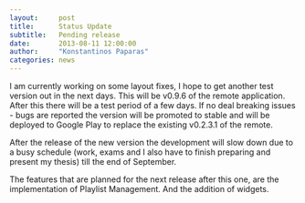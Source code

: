 ```yaml
---
layout:     post
title:      Status Update
subtitle:   Pending release
date:       2013-08-11 12:00:00
author:     "Konstantinos Paparas"
categories: news
---
```


I am currently working on some layout fixes, I hope to get another test version out in the next days. This will be v0.9.6 of the remote application. After this there will be a test period of a few days. If no deal breaking issues - bugs are reported the version will be promoted to stable and will be deployed to Google Play to replace the existing v0.2.3.1 of the remote.

After the release of the new version the development will slow down due to a busy schedule (work, exams and I also have to finish preparing and present my thesis) till the end of September.

The features that are planned for the next release after this one, are the implementation of Playlist Management. And the addition of widgets.